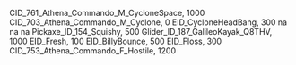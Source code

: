 CID_761_Athena_Commando_M_CycloneSpace, 1000
CID_703_Athena_Commando_M_Cyclone, 0
EID_CycloneHeadBang, 300
na
na
na
Pickaxe_ID_154_Squishy, 500
Glider_ID_187_GalileoKayak_Q8THV, 1000
EID_Fresh, 100
EID_BillyBounce, 500
EID_Floss, 300
CID_753_Athena_Commando_F_Hostile, 1200
